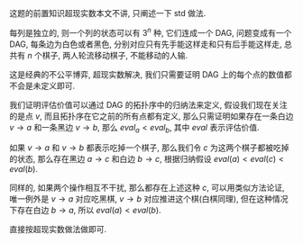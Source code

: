 这题的前置知识超现实数本文不讲, 只阐述一下 std 做法.

每列是独立的, 则一个列的状态可以有 $3^n$ 种, 它们连成一个 DAG, 问题变成有一个 DAG, 每条边为白色或者黑色, 分别对应只有先手能这样走和只有后手能这样走, 总共有 $n$ 个棋子, 两人轮流移动棋子, 不能移动的人输.

这是经典的不公平博弈, 超现实数解决, 我们只需要证明 DAG 上的每个点的数值都不会是未定义即可.

我们证明评估价值可以通过 DAG 的拓扑序中的归纳法来定义, 假设我们现在关注的是点 $v$, 而且拓扑序在它之前的所有点都有定义, 那么只需证明如果存在一条白边 $v\rightarrow a$ 和一条黑边 $v\rightarrow b$, 那么 $eval_a<eval_b$, 其中 $eval$ 表示评估价值.

如果 $v\rightarrow a$ 和 $v\rightarrow b$ 都表示吃掉一个棋子, 那么我们令 $c$ 为这两个棋子都被吃掉的状态, 那么存在黑边 $a\rightarrow c$ 和白边 $b\rightarrow c$, 根据归纳假设 $eval(a)<eval(c)<eval(b)$.

同样的, 如果两个操作相互不干扰, 那么都存在上述这种 $c$, 可以用类似方法论证, 唯一例外是 $v\rightarrow a$ 对应吃黑棋, $v\rightarrow b$ 对应推进这个棋(白棋同理), 但在这种情况下存在白边 $b\rightarrow a$, 所以 $eval(a)<eval(b)$.

直接按超现实数做法做即可.